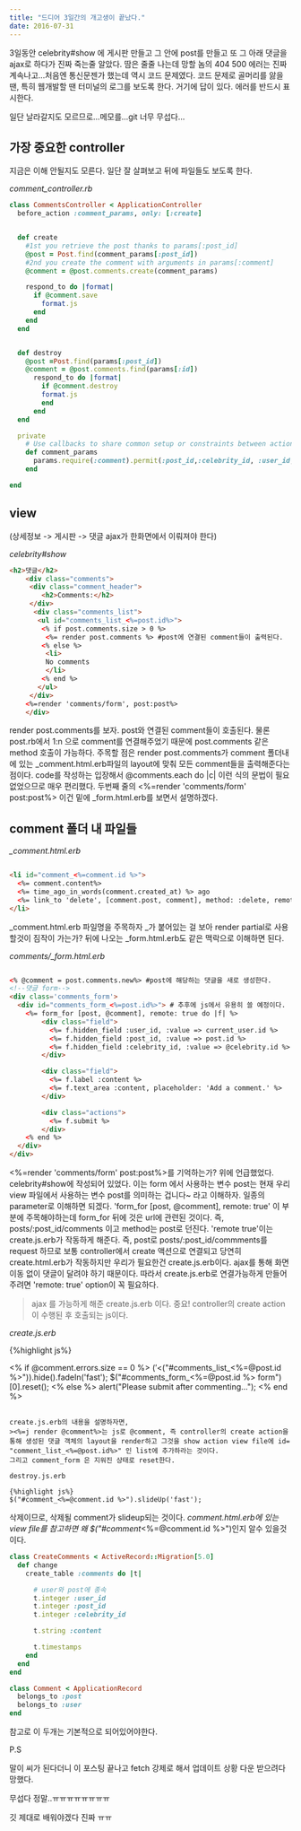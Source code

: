 ```yaml
---
title: "드디어 3일간의 개고생이 끝났다."
date: 2016-07-31
---
```


3일동안 celebrity#show 에 게시판 만들고 그 안에 post를 만들고 또 그 아래 댓글을 ajax로 하다가 진짜 죽는줄 알았다. 땀은 줄줄 나는데 망할 놈의 404 500 에러는 진짜 계속나고...처음엔 통신문젠가 했는데 역시 코드 문제였다. 코드 문제로 골머리를 앓을땐, 특히 웹개발할 땐 터미널의 로그를 보도록 한다. 거기에 답이 있다. 에러를 반드시 표시한다.

일단 날라갈지도 모르므로...메모를...git 너무 무섭다...

## 가장 중요한 controller

지금은 이해 안될지도 모른다. 일단 잘 살펴보고 뒤에 파일들도 보도록 한다.

*comment_controller.rb*
```ruby
class CommentsController < ApplicationController
  before_action :comment_params, only: [:create]


  def create
    #1st you retrieve the post thanks to params[:post_id]
    @post = Post.find(comment_params[:post_id])
    #2nd you create the comment with arguments in params[:comment]
    @comment = @post.comments.create(comment_params)

    respond_to do |format|
      if @comment.save
        format.js
      end
    end
  end


  def destroy
    @post =Post.find(params[:post_id])
    @comment = @post.comments.find(params[:id])
      respond_to do |format|
        if @comment.destroy
        format.js
        end
      end
  end

  private
    # Use callbacks to share common setup or constraints between actions.
    def comment_params
      params.require(:comment).permit(:post_id,:celebrity_id, :user_id, :content)
    end

end
```

## view

(상세정보 -> 게시판 -> 댓글 ajax가 한화면에서 이뤄져야 한다)

*celebrity#show*

```html
<h2>댓글</h2>
    <div class="comments">
     <div class="comment_header">
        <h2>Comments:</h2>
     </div>
      <div class="comments_list">
       <ul id="comments_list_<%=post.id%>">
        <% if post.comments.size > 0 %>
         <%= render post.comments %> #post에 연결된 comment들이 출력된다.
        <% else %>
         <li>
         No comments
         </li>
        <% end %>
       </ul>
     </div>
    <%=render 'comments/form', post:post%>
    </div>

```

render post.comments를 보자. post와 연결된 comment들이 호출된다. 물론 post.rb에서 1:n 으로 comment를 연결해주었기 때문에 post.comments 같은 method 호출이 가능하다. 주목할 점은 render post.comments가 comment 폴더내에 있는 _comment.html.erb파일의 layout에 맞춰 모든 comment들을 출력해준다는 점이다. code를 작성하는 입장해서 @comments.each do |c| 이런 식의 문법이 필요없었으므로 매우 편리했다.
두번째 줄의 <%=render 'comments/form' post:post%> 이건 밑에 _form.html.erb를 보면서 설명하겠다.

## comment 폴더 내 파일들

*_comment.html.erb*

```html

<li id="comment_<%=comment.id %>">
  <%= comment.content%>
  <%= time_ago_in_words(comment.created_at) %> ago
  <%= link_to 'delete', [comment.post, comment], method: :delete, remote: true, data: { confirm: "Are you sure?" } %>
</li>
```

_comment.html.erb 파일명을 주목하자 _가 붙어있는 걸 보아 render partial로 사용할것이 짐작이 가는가? 뒤에 나오는 _form.html.erb도 같은 맥락으로 이해하면 된다.

*comments/_form.html.erb*

```html

<% @comment = post.comments.new%> #post에 해당하는 댓글을 새로 생성한다.
<!--댓글 form-->
<div class='comments_form'>
  <div id="comments_form_<%=post.id%>"> # 추후에 js에서 유용히 쓸 예정이다.
    <%= form_for [post, @comment], remote: true do |f| %>
        <div class="field">
          <%= f.hidden_field :user_id, :value => current_user.id %>
          <%= f.hidden_field :post_id, :value => post.id %>
          <%= f.hidden_field :celebrity_id, :value => @celebrity.id %>
        </div>

        <div class="field">
          <%= f.label :content %>
          <%= f.text_area :content, placeholder: 'Add a comment.' %>
        </div>

        <div class="actions">
          <%= f.submit %>
        </div>
    <% end %>
  </div>
</div>
```

<%=render 'comments/form' post:post%>를 기억하는가? 위에 언급했었다. celebrity#show에 작성되어 있었다. 이는 form 에서 사용하는 변수 post는 현재 우리 view 파일에서 사용하는 변수 post를 의미하는 겁니다~ 라고 이해하자. 일종의 parameter로 이해하면 되겠다.
'form_for [post, @comment], remote: true' 이 부분에 주목해야하는데 form_for 뒤에 것은 url에 관련된 것이다. 즉, posts/:post_id/comments 이고 method는 post로 던진다.
'remote true'이는 create.js.erb가 작동하게 해준다. 즉, post로 posts/:post_id/commments를 request 하므로 보통 controller에서 create 액션으로 연결되고 당연히 create.html.erb가 작동하지만 우리가 필요한건 create.js.erb이다. ajax를 통해 화면 이동 없이 댓글이 달려야 하기 때문이다. 따라서 create.js.erb로 연결가능하게 만들어 주려면
'remote: true' option이 꼭 필요하다.


>ajax 를 가능하게 해준 create.js.erb 이다. 중요! controller의 create action이 수행된 후 호출되는 js이다.

*create.js.erb*

{%highlight js%}

<% if @comment.errors.size == 0 %>
$('<%=j render @comment %>').appendTo($("#comments_list_<%=@post.id %>")).hide().fadeIn('fast');
$("#comments_form_<%=@post.id %> form")[0].reset();
<% else %>
alert("Please submit after commenting...");
<% end %>

```

create.js.erb의 내용을 설명하자면,
><%=j render @comment%>는 js로 @comment, 즉 controller의 create action을 통해 생성된 댓글 객체의 layout을 render하고 그것을 show action view file에 id= "comment_list_<%=@post.id%>" 인 list에 추가하라는 것이다.
그리고 comment_form 은 지워진 상태로 reset한다.

destroy.js.erb

{%highlight js%}
$("#comment_<%=@comment.id %>").slideUp('fast');
```

삭제이므로, 삭제될 comment가 slideup되는 것이다. _comment.html.erb에 있는 view file를 참고하면 왜 $("#comment_<%=@comment.id %>")인지 알수 있을것이다.

```ruby
class CreateComments < ActiveRecord::Migration[5.0]
  def change
    create_table :comments do |t|

      # user와 post에 종속
      t.integer :user_id
      t.integer :post_id
      t.integer :celebrity_id

      t.string :content

      t.timestamps
    end
  end
end

class Comment < ApplicationRecord
  belongs_to :post
  belongs_to :user
end

```
참고로 이 두개는 기본적으로 되어있어야한다.




P.S

말이 씨가 된다더니 이 포스팅 끝나고 fetch 강제로 해서 업데이트 상황 다운 받으려다 망했다.

무섭다 정말..ㅠㅠㅠㅠㅠㅠㅠㅠ

깃 제대로 배워야겠다 진짜 ㅠㅠ

